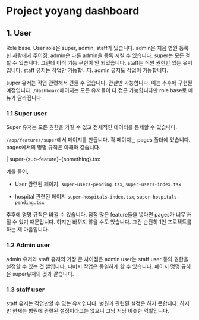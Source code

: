 # Project yoyang dashboard

## 1. User

Role base. User role은 super, admin, staff가 있습니다.
admin은 처음 병원 등록한 사람에게 주어짐. admin은 다른 admin을 등록 시킬 수 있습니다.
super는 모든 걸 할 수 있습니다. 그런데 아직 기능 구현이 안 되었습니다.
staff는 직원 권한만 있는 유저입니다. staff 유저는 작업만 가능합니다.
admin 유저도 작업이 가능합니다.

super 유저는 작업 관련해서 건들 수 없습니다. 관찰만 가능합니다. 이는 추후에 구현될 예정입니다.
`/dashboard`페이지는 모든 유저들이 다 접근 가능합니다만 role base로 메뉴가 달라집니다.

### 1.1 Super user

Super 유저는 모든 권한을 가질 수 있고 전체적인 데이터를 통제할 수 있습니다.

`/app/features/super`에서 페이지를 만듭니다. 각 페이지는 pages 폴더에 있습니다.
pages에서의 명명 규칙은 아래와 같습니다.

| super-{sub-feature}-{something}.tsx

예를 들어, 
- User 관련된 페이지.
`super-users-pending.tsx`, `super-users-index.tsx`

- hospital 관련된 페이지
`super-hospitals-index.tsx`, `super-hospitals-pending.tsx`

추후에 명명 규칙은 바뀔 수 있습니다. 점점 많은 feature들을 넣다면 pages가 너무 커질 수 있기 때문입니다. 하지만 바뀌지 않을 수도 있습니다.
그건 순전히 1인 프로젝트를 하는 제 마음입니다.

### 1.2 Admin user

admin 유저와 staff 유저의 가장 큰 차이점은 admin user는 staff user 등의 권한을 설정할 수 있는 것 뿐입니다. 나머지 작업은 동일하게 할 수 있습니다.
페이지 명명 규칙은 super유저의 것과 같습니다.

### 1.3 staff user

staff 유저는 작업만할 수 있는 유저입니다. 병원과 관련된 설정은 하지 못합니다. 하지만 현재는 병원에 관련된 설정이라고는 없으니 그냥 저냥 비슷한 역할입니다.



